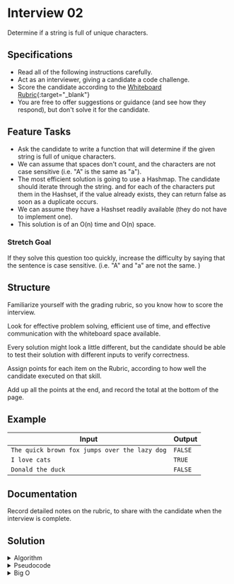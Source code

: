 # Interview 02

Determine if a string is full of unique characters.

## Specifications

- Read all of the following instructions carefully.
- Act as an interviewer, giving a candidate a code challenge.
- Score the candidate according to the [Whiteboard Rubric](https://docs.google.com/spreadsheets/d/1scthkmARfzAFZrSYAp6LA2coOaoWUWbSzMbtIU4jcHw){:target="_blank"}
- You are free to offer suggestions or guidance (and see how they respond), but don't solve it for the candidate.

## Feature Tasks

- Ask the candidate to write a function that will determine if the given string is full of unique characters.
- We can assume that spaces don't count, and the characters are not case sensitive (i.e. "A" is the same as "a").
- The most efficient solution is going to use a Hashmap. The candidate should iterate through the string.
and for each of the characters put them in the Hashset, if the value already exists, they can return false as soon as a duplicate occurs.
- We can assume they have a Hashset readily available (they do not have to implement one).
- This solution is of an O(n) time and O(n) space.

### Stretch Goal

If they solve this question too quickly, increase the difficulty by saying that the sentence is case sensitive.
(i.e. "A" and "a" are not the same. )

## Structure

Familiarize yourself with the grading rubric, so you know how to score the interview.

Look for effective problem solving, efficient use of time, and effective communication with the whiteboard space available.

Every solution might look a little different, but the candidate should be able to test their solution with different inputs to verify correctness.

Assign points for each item on the Rubric, according to how well the candidate executed on that skill.

Add up all the points at the end, and record the total at the bottom of the page.

## Example

| Input | Output |
|-----|----|
| `The quick brown fox jumps over the lazy dog` | `FALSE` |
| `I love cats` | `TRUE` |
| `Donald the duck` | `FALSE` |

## Documentation

Record detailed notes on the rubric, to share with the candidate when the interview is complete.

## Solution

<details>
  <summary>Algorithm</summary>
  Parse the input string and read each value, add each character to our Hashset as we iterate.  For each character in the string, check if Hashset includes the character.  If Hashset includes character, return false.  If Hashset does not include character, add it and continue on to next character in the input string.  If we reach the end of our input string, and find no matches in our Hashset, return true.
</details>
<details>
  <summary>Pseudocode</summary>
  <pre><code>algorithm HAS_UNIQUE_CHARACTERS
  declare string STRING <- input string
  declare Hashset UNIQUE <- new Hashset for storing unique characters
  for each CHARACTER in STRING:
    if CHARACTER is included in UNIQUE:
      return false
    else
      add CHARACTER to UNIQUE
  return true</code></pre>
</details>
<details>
  <summary>Big O</summary>
  Since we need to read all values present in the input string, this method requires a time complexity of 0(n).  And since we are storing all characters in a Hashset, at worst case we would store all characters in another structure, so our space complexity would also reach 0(n).
  
</details>
